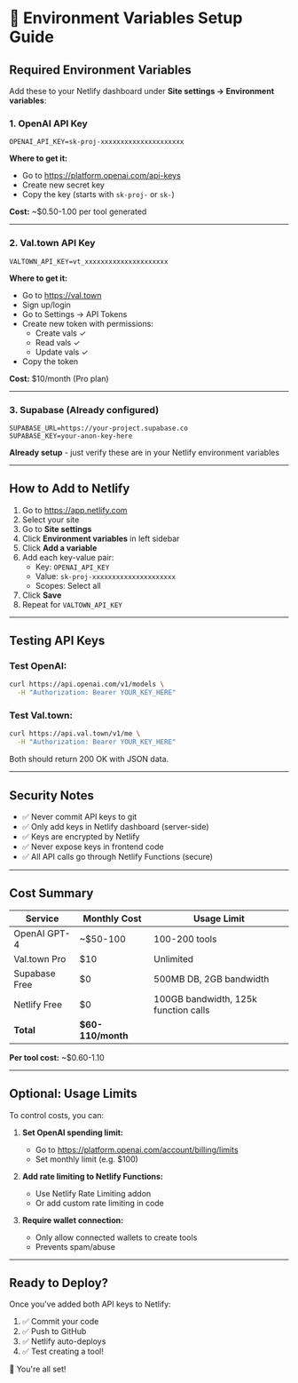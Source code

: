 # 🔐 Environment Variables Setup Guide

## Required Environment Variables

Add these to your Netlify dashboard under **Site settings → Environment variables**:

### 1. OpenAI API Key
```
OPENAI_API_KEY=sk-proj-xxxxxxxxxxxxxxxxxxxxx
```
**Where to get it:**
- Go to https://platform.openai.com/api-keys
- Create new secret key
- Copy the key (starts with `sk-proj-` or `sk-`)

**Cost:** ~$0.50-1.00 per tool generated

---

### 2. Val.town API Key
```
VALTOWN_API_KEY=vt_xxxxxxxxxxxxxxxxxxxxx
```
**Where to get it:**
- Go to https://val.town
- Sign up/login
- Go to Settings → API Tokens
- Create new token with permissions:
  - Create vals ✓
  - Read vals ✓
  - Update vals ✓
- Copy the token

**Cost:** $10/month (Pro plan)

---

### 3. Supabase (Already configured)
```
SUPABASE_URL=https://your-project.supabase.co
SUPABASE_KEY=your-anon-key-here
```
**Already setup** - just verify these are in your Netlify environment variables

---

## How to Add to Netlify

1. Go to https://app.netlify.com
2. Select your site
3. Go to **Site settings**
4. Click **Environment variables** in left sidebar
5. Click **Add a variable**
6. Add each key-value pair:
   - Key: `OPENAI_API_KEY`
   - Value: `sk-proj-xxxxxxxxxxxxxxxxxxxxx`
   - Scopes: Select all
7. Click **Save**
8. Repeat for `VALTOWN_API_KEY`

---

## Testing API Keys

### Test OpenAI:
```bash
curl https://api.openai.com/v1/models \
  -H "Authorization: Bearer YOUR_KEY_HERE"
```

### Test Val.town:
```bash
curl https://api.val.town/v1/me \
  -H "Authorization: Bearer YOUR_KEY_HERE"
```

Both should return 200 OK with JSON data.

---

## Security Notes

- ✅ Never commit API keys to git
- ✅ Only add keys in Netlify dashboard (server-side)
- ✅ Keys are encrypted by Netlify
- ✅ Never expose keys in frontend code
- ✅ All API calls go through Netlify Functions (secure)

---

## Cost Summary

| Service | Monthly Cost | Usage Limit |
|---------|-------------|-------------|
| OpenAI GPT-4 | ~$50-100 | 100-200 tools |
| Val.town Pro | $10 | Unlimited |
| Supabase Free | $0 | 500MB DB, 2GB bandwidth |
| Netlify Free | $0 | 100GB bandwidth, 125k function calls |
| **Total** | **$60-110/month** | |

**Per tool cost:** ~$0.60-1.10

---

## Optional: Usage Limits

To control costs, you can:

1. **Set OpenAI spending limit:**
   - Go to https://platform.openai.com/account/billing/limits
   - Set monthly limit (e.g. $100)

2. **Add rate limiting to Netlify Functions:**
   - Use Netlify Rate Limiting addon
   - Or add custom rate limiting in code

3. **Require wallet connection:**
   - Only allow connected wallets to create tools
   - Prevents spam/abuse

---

## Ready to Deploy?

Once you've added both API keys to Netlify:

1. ✅ Commit your code
2. ✅ Push to GitHub
3. ✅ Netlify auto-deploys
4. ✅ Test creating a tool!

🚀 You're all set!


